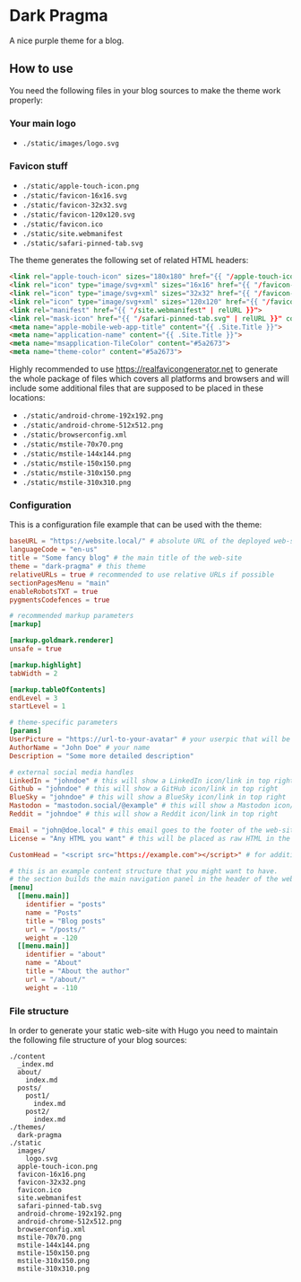 # Dark Pragma

A nice purple theme for a blog.

## How to use

You need the following files in your blog sources to make the theme work properly:

### Your main logo

- `./static/images/logo.svg`

### Favicon stuff

- `./static/apple-touch-icon.png`
- `./static/favicon-16x16.svg`
- `./static/favicon-32x32.svg`
- `./static/favicon-120x120.svg`
- `./static/favicon.ico`
- `./static/site.webmanifest`
- `./static/safari-pinned-tab.svg`

The theme generates the following set of related HTML headers:

```html
<link rel="apple-touch-icon" sizes="180x180" href="{{ "/apple-touch-icon.png" | relURL }}">
<link rel="icon" type="image/svg+xml" sizes="16x16" href="{{ "/favicon-16x16.svg" | relURL }}">
<link rel="icon" type="image/svg+xml" sizes="32x32" href="{{ "/favicon-32x32.svg" | relURL }}">
<link rel="icon" type="image/svg+xml" sizes="120x120" href="{{ "/favicon-120x120.svg" | relURL }}">
<link rel="manifest" href="{{ "/site.webmanifest" | relURL }}">
<link rel="mask-icon" href="{{ "/safari-pinned-tab.svg" | relURL }}" color="#5a2673">
<meta name="apple-mobile-web-app-title" content="{{ .Site.Title }}">
<meta name="application-name" content="{{ .Site.Title }}">
<meta name="msapplication-TileColor" content="#5a2673">
<meta name="theme-color" content="#5a2673">
```

Highly recommended to use https://realfavicongenerator.net to generate the whole package of files which covers all platforms and browsers and will include some additional files that are supposed to be placed in these locations:

- `./static/android-chrome-192x192.png`
- `./static/android-chrome-512x512.png`
- `./static/browserconfig.xml`
- `./static/mstile-70x70.png`
- `./static/mstile-144x144.png`
- `./static/mstile-150x150.png`
- `./static/mstile-310x150.png`
- `./static/mstile-310x310.png`

### Configuration

This is a configuration file example that can be used with the theme:

```toml
baseURL = "https://website.local/" # absolute URL of the deployed web-site
languageCode = "en-us"
title = "Some fancy blog" # the main title of the web-site
theme = "dark-pragma" # this theme
relativeURLs = true # recommended to use relative URLs if possible
sectionPagesMenu = "main"
enableRobotsTXT = true
pygmentsCodefences = true

# recommended markup parameters
[markup]

[markup.goldmark.renderer]
unsafe = true

[markup.highlight]
tabWidth = 2

[markup.tableOfContents]
endLevel = 3
startLevel = 1

# theme-specific parameters
[params]
UserPicture = "https://url-to-your-avatar" # your userpic that will be used for the small author description in posts
AuthorName = "John Doe" # your name
Description = "Some more detailed description"

# external social media handles
LinkedIn = "johndoe" # this will show a LinkedIn icon/link in top right
Github = "johndoe" # this will show a GitHub icon/link in top right
BlueSky = "johndoe" # this will show a BlueSky icon/link in top right
Mastodon = "mastodon.social/@example" # this will show a Mastodon icon/link in top right
Reddit = "johndoe" # this will show a Reddit icon/link in top right

Email = "john@doe.local" # this email goes to the footer of the web-site as your contact
License = "Any HTML you want" # this will be placed as raw HTML in the footer after words "licensed under", so feel free to insert links and small images with inline styles.

CustomHead = "<script src="https://example.com"></script>" # for additional custom "head" tag content. Rendered at the end of "head".

# this is an example content structure that you might want to have.
# the section builds the main navigation panel in the header of the web-site, aligned to the right. Many root level items can cause layout problems on small screens
[menu]
  [[menu.main]]
    identifier = "posts"
    name = "Posts"
    title = "Blog posts"
    url = "/posts/"
    weight = -120
  [[menu.main]]
    identifier = "about"
    name = "About"
    title = "About the author"
    url = "/about/"
    weight = -110
```

### File structure

In order to generate your static web-site with Hugo you need to maintain the following file structure of your blog sources:

```
./content
  _index.md
  about/
    index.md
  posts/
    post1/
      index.md
    post2/
      index.md
./themes/
  dark-pragma
./static
  images/
    logo.svg
  apple-touch-icon.png
  favicon-16x16.png
  favicon-32x32.png
  favicon.ico
  site.webmanifest
  safari-pinned-tab.svg
  android-chrome-192x192.png
  android-chrome-512x512.png
  browserconfig.xml
  mstile-70x70.png
  mstile-144x144.png
  mstile-150x150.png
  mstile-310x150.png
  mstile-310x310.png
```
